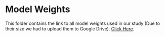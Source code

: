 # Model Weights

This folder contains the link to all model weights used in our study (Due to their size we had to upload them to Google Drive). [Click Here](https://drive.google.com/drive/folders/1wLir0ksNSiogfPVmX_X6HDlRB5x_o4dn?usp=sharing).
